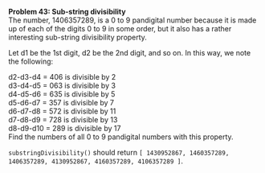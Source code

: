 **Problem 43: Sub-string divisibility**  
The number, 1406357289, is a 0 to 9 pandigital number because it is made up of each of the digits 0 to 9 in some order, but it also has a rather interesting sub-string divisibility property.  

Let d1 be the 1st digit, d2 be the 2nd digit, and so on. In this way, we note the following:   

d2-d3-d4 = 406 is divisible by 2  
d3-d4-d5 = 063 is divisible by 3  
d4-d5-d6 = 635 is divisible by 5  
d5-d6-d7 = 357 is divisible by 7   
d6-d7-d8 = 572 is divisible by 11  
d7-d8-d9 = 728 is divisible by 13  
d8-d9-d10 = 289 is divisible by 17  
Find the numbers of all 0 to 9 pandigital numbers with this property.  

`substringDivisibility()` should return `[ 1430952867, 1460357289, 1406357289, 4130952867, 4160357289, 4106357289 ]`.